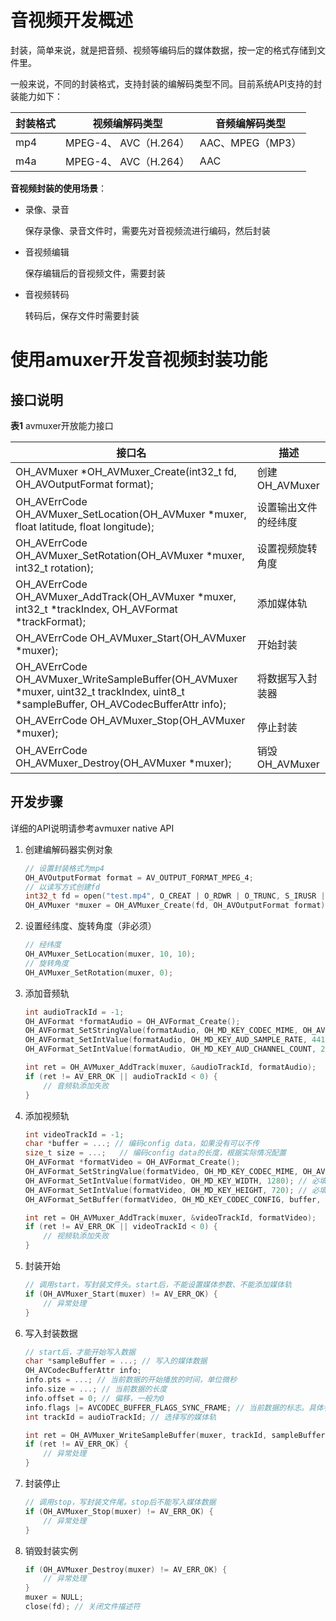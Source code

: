 # 音视频开发概述

封装，简单来说，就是把音频、视频等编码后的媒体数据，按一定的格式存储到文件里。

一般来说，不同的封装格式，支持封装的编解码类型不同。目前系统API支持的封装能力如下：

| 封装格式 | 视频编解码类型        | 音频编解码类型   |
| -------- | --------------------- | ---------------- |
| mp4      | MPEG-4、 AVC（H.264） | AAC、MPEG（MP3） |
| m4a      | MPEG-4、 AVC（H.264） | AAC              |

**音视频封装的使用场景**：

- 录像、录音
  
  保存录像、录音文件时，需要先对音视频流进行编码，然后封装

- 音视频编辑
  
  保存编辑后的音视频文件，需要封装

- 音视频转码

  转码后，保存文件时需要封装

# 使用amuxer开发音视频封装功能

## 接口说明

**表1** avmuxer开放能力接口

| 接口名                                                       | 描述                 |
| ------------------------------------------------------------ | -------------------- |
| OH_AVMuxer \*OH_AVMuxer_Create(int32_t fd, OH_AVOutputFormat format); | 创建OH_AVMuxer       |
| OH_AVErrCode OH_AVMuxer_SetLocation(OH_AVMuxer \*muxer, float latitude, float longitude); | 设置输出文件的经纬度 |
| OH_AVErrCode OH_AVMuxer_SetRotation(OH_AVMuxer \*muxer, int32_t rotation); | 设置视频旋转角度     |
| OH_AVErrCode OH_AVMuxer_AddTrack(OH_AVMuxer \*muxer, int32_t \*trackIndex, OH_AVFormat \*trackFormat); | 添加媒体轨           |
| OH_AVErrCode OH_AVMuxer_Start(OH_AVMuxer \*muxer);           | 开始封装             |
| OH_AVErrCode OH_AVMuxer_WriteSampleBuffer(OH_AVMuxer \*muxer, uint32_t trackIndex, uint8_t \*sampleBuffer, OH_AVCodecBufferAttr info); | 将数据写入封装器     |
| OH_AVErrCode OH_AVMuxer_Stop(OH_AVMuxer \*muxer);            | 停止封装             |
| OH_AVErrCode OH_AVMuxer_Destroy(OH_AVMuxer \*muxer);         | 销毁OH_AVMuxer       |

## 开发步骤

详细的API说明请参考avmuxer native API

1. 创建编解码器实例对象

   ``` c++
   // 设置封装格式为mp4
   OH_AVOutputFormat format = AV_OUTPUT_FORMAT_MPEG_4;
   // 以读写方式创建fd
   int32_t fd = open("test.mp4", O_CREAT | O_RDWR | O_TRUNC, S_IRUSR | S_IWUSR);
   OH_AVMuxer *muxer = OH_AVMuxer_Create(fd, OH_AVOutputFormat format);
   ```



2. 设置经纬度、旋转角度（非必须）

   ``` c++
   // 经纬度
   OH_AVMuxer_SetLocation(muxer, 10, 10);
   // 旋转角度
   OH_AVMuxer_SetRotation(muxer, 0);
   ```

   

3. 添加音频轨

   ``` c++
   int audioTrackId = -1;
   OH_AVFormat *formatAudio = OH_AVFormat_Create();
   OH_AVFormat_SetStringValue(formatAudio, OH_MD_KEY_CODEC_MIME, OH_AVCODEC_MIMETYPE_AUDIO_AAC); // 必填
   OH_AVFormat_SetIntValue(formatAudio, OH_MD_KEY_AUD_SAMPLE_RATE, 44100); // 必填
   OH_AVFormat_SetIntValue(formatAudio, OH_MD_KEY_AUD_CHANNEL_COUNT, 2); // 必填
   
   int ret = OH_AVMuxer_AddTrack(muxer, &audioTrackId, formatAudio);
   if (ret != AV_ERR_OK || audioTrackId < 0) {
       // 音频轨添加失败
   }
   ```

   

4. 添加视频轨

   ``` c++
   int videoTrackId = -1;
   char *buffer = ...; // 编码config data，如果没有可以不传
   size_t size = ...;   // 编码config data的长度，根据实际情况配置
   OH_AVFormat *formatVideo = OH_AVFormat_Create();
   OH_AVFormat_SetStringValue(formatVideo, OH_MD_KEY_CODEC_MIME, OH_AVCODEC_MIMETYPE_VIDEO_MPEG4); // 必填
   OH_AVFormat_SetIntValue(formatVideo, OH_MD_KEY_WIDTH, 1280); // 必填
   OH_AVFormat_SetIntValue(formatVideo, OH_MD_KEY_HEIGHT, 720); // 必填
   OH_AVFormat_SetBuffer(formatVideo, OH_MD_KEY_CODEC_CONFIG, buffer, extraSize);
   
   int ret = OH_AVMuxer_AddTrack(muxer, &videoTrackId, formatVideo);
   if (ret != AV_ERR_OK || videoTrackId < 0) {
       // 视频轨添加失败
   }
   ```

   

5. 封装开始

   ``` c++
   // 调用start，写封装文件头。start后，不能设置媒体参数、不能添加媒体轨
   if (OH_AVMuxer_Start(muxer) != AV_ERR_OK) {
       // 异常处理
   }
   ```

   

6. 写入封装数据

   ``` c++
   // start后，才能开始写入数据
   char *sampleBuffer = ...; // 写入的媒体数据
   OH_AVCodecBufferAttr info;
   info.pts = ...; // 当前数据的开始播放的时间，单位微秒
   info.size = ...; // 当前数据的长度
   info.offset = 0; // 偏移，一般为0
   info.flags |= AVCODEC_BUFFER_FLAGS_SYNC_FRAME; // 当前数据的标志。具体参考OH_AVCodecBufferFlags
   int trackId = audioTrackId; // 选择写的媒体轨
   
   int ret = OH_AVMuxer_WriteSampleBuffer(muxer, trackId, sampleBuffer, info);
   if (ret != AV_ERR_OK) {
       // 异常处理
   }
   ```

   

7. 封装停止

   ``` c++
   // 调用stop，写封装文件尾。stop后不能写入媒体数据
   if (OH_AVMuxer_Stop(muxer) != AV_ERR_OK) {
       // 异常处理
   }
   ```

   

8. 销毁封装实例

   ``` cpp
   if (OH_AVMuxer_Destroy(muxer) != AV_ERR_OK) {
       // 异常处理
   }
   muxer = NULL;
   close(fd); // 关闭文件描述符
   ```

   
